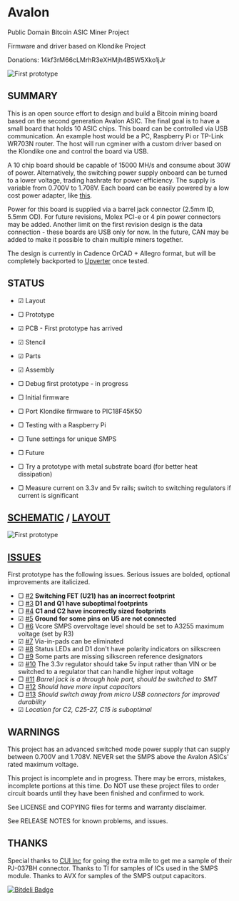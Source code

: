Avalon
========

Public Domain Bitcoin ASIC Miner Project

Firmware and driver based on Klondike Project

Donations: 14kf3rM66cLMrhR3eXHMjh4B5W5Xko1jJr

![First prototype](https://raw.github.com/GeorgeHahn/Avalon/master/img_angle.JPG)

## SUMMARY

  This is an open source effort to design and build a Bitcoin mining board based on the second generation Avalon ASIC. The final goal is to have a small board that holds 10 ASIC chips. This board can be controlled via USB communication. An example host would be a PC, Raspberry Pi or TP-Link WR703N router. The host will run cgminer with a custom driver based on the Klondike one and control the board via USB.
    
  
  A 10 chip board should be capable of 15000 MH/s and consume about 30W of power. Alternatively, the switching power supply onboard can be turned to a lower voltage, trading hashrate for power efficiency. The supply is variable from 0.700V to 1.708V. Each board can be easily powered by a low cost power adapter, like [this](http://www.amazon.com/gp/product/B005IUV60U/ref=as_li_ss_il?ie=UTF8&camp=1789&creative=390957&creativeASIN=B005IUV60U&linkCode=as2&tag=generi0c-20).
  
  
  Power for this board is supplied via a barrel jack connector (2.5mm ID, 5.5mm OD). For future revisions, Molex PCI-e or 4 pin power connectors may be added. Another limit on the first revision design is the data connection - these boards are USB only for now. In the future, CAN may be added to make it possible to chain multiple miners together.
  
  The design is currently in Cadence OrCAD + Allegro format, but will be completely backported to [Upverter](https://upverter.com/GeorgeHahn/0bb015271a32ca8e/Avalon/) once tested.

## STATUS

 - ☑ Layout
 - ▢ Prototype
  - ☑ PCB - First prototype has arrived
  - ☑ Stencil
  - ☑ Parts
  - ☑ Assembly
  - ▢ Debug first prototype - in progress
  
 - ▢ Initial firmware
  - ▢ Port Klondike firmware to PIC18F45K50
  - ▢ Testing with a Raspberry Pi
  - ▢ Tune settings for unique SMPS

 - ▢ Future
  - ▢ Try a prototype with metal substrate board (for better heat dissipation)
  - ▢ Measure current on 3.3v and 5v rails; switch to switching regulators if current is significant


## [SCHEMATIC](https://raw.github.com/GeorgeHahn/Avalon/master/hardware/Schematic.pdf) / [LAYOUT](https://github.com/GeorgeHahn/Avalon/tree/master/hardware/allegro/gerbers)
![First prototype](https://raw.github.com/GeorgeHahn/Avalon/master/img_top.JPG)

## [ISSUES](https://github.com/GeorgeHahn/Avalon/issues)
First prototype has the following issues. Serious issues are bolded, optional improvements are italicized.

 - ▢ [#2](https://github.com/GeorgeHahn/Avalon/issues/2) **Switching FET (U21) has an incorrect footprint**
 - ▢ [#3](https://github.com/GeorgeHahn/Avalon/issues/3) **D1 and Q1 have suboptimal footprints**
 - ▢ [#4](https://github.com/GeorgeHahn/Avalon/issues/4) **C1 and C2 have incorrectly sized footprints**
 - ☑ [#5](https://github.com/GeorgeHahn/Avalon/issues/5) **Ground for some pins on U5 are not connected**
 - ▢ [#6](https://github.com/GeorgeHahn/Avalon/issues/6) Vcore SMPS overvoltage level should be set to A3255 maximum voltage (set by R3)
 - ☑ [#7](https://github.com/GeorgeHahn/Avalon/issues/7) Via-in-pads can be eliminated
 - ☑ [#8](https://github.com/GeorgeHahn/Avalon/issues/8) Status LEDs and D1 don't have polarity indicators on silkscreen
 - ▢ [#9](https://github.com/GeorgeHahn/Avalon/issues/9) Some parts are missing silkscreen reference designators
 - ☑ [#10](https://github.com/GeorgeHahn/Avalon/issues/10) The 3.3v regulator should take 5v input rather than VIN or be switched to a regulator that can handle higher input voltage
 - ▢ [#11](https://github.com/GeorgeHahn/Avalon/issues/11) *Barrel jack is a through hole part, should be switched to SMT*
 - ▢ [#12](https://github.com/GeorgeHahn/Avalon/issues/12) *Should have more input capacitors*
 - ▢ [#13](https://github.com/GeorgeHahn/Avalon/issues/13) *Should switch away from micro USB connectors for improved durability*
 - ☑ *Location for C2, C25-27, C15 is suboptimal*


## WARNINGS

  This project has an advanced switched mode power supply that can supply between 0.700V and 1.708V. NEVER set the SMPS above the Avalon ASICs' rated maximum voltage.

  This project is incomplete and in progress. There may be errors, mistakes, incomplete portions at this time. Do NOT use these project files to order circuit boards until they have been finished and confirmed to work.
  
  See LICENSE and COPYING files for terms and warranty disclaimer.
  
  See RELEASE NOTES for known problems, and issues.

## THANKS

Special thanks to [CUI Inc](http://www.cui.com/) for going the extra mile to get me a sample of their PJ-037BH connector. Thanks to TI for samples of ICs used in the SMPS module. Thanks to AVX for samples of the SMPS output capacitors.

[![Bitdeli Badge](https://d2weczhvl823v0.cloudfront.net/GeorgeHahn/avalon/trend.png)](https://bitdeli.com/free "Bitdeli Badge")
